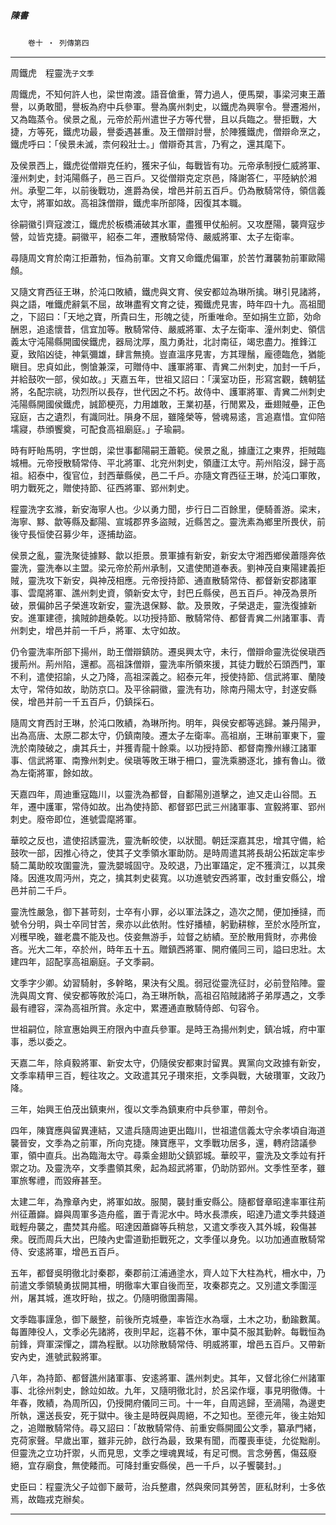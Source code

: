 

##### 陳書
　　`卷十 ‧ 列傳第四`

* * *

周鐵虎　程靈洗`子文季`

周鐵虎，不知何許人也，梁世南渡。語音傖重，膂力過人，便馬槊，事梁河東王蕭譽，以勇敢聞，譽板為府中兵參軍。譽為廣州刺史，以鐵虎為興寧令。譽遷湘州，又為臨蒸令。侯景之亂，元帝於荊州遣世子方等代譽，且以兵臨之。譽拒戰，大捷，方等死，鐵虎功最，譽委遇甚重。及王僧辯討譽，於陣獲鐵虎，僧辯命烹之，鐵虎呼曰：「侯景未滅，柰何殺壯士。」僧辯奇其言，乃宥之，還其麾下。

及侯景西上，鐵虎從僧辯克任約，獲宋子仙，每戰皆有功。元帝承制授仁威將軍、潼州刺史，封沌陽縣子，邑三百戶。又從僧辯克定京邑，降謝答仁，平陸納於湘州。承聖二年，以前後戰功，進爵為侯，增邑并前五百戶。仍為散騎常侍，領信義太守，將軍如故。高祖誅僧辯，鐵虎率所部降，因復其本職。

徐嗣徽引齊寇渡江，鐵虎於板橋浦破其水軍，盡獲甲仗船舸。又攻歷陽，襲齊寇步營，竝皆克捷。嗣徽平，紹泰二年，遷散騎常侍、嚴威將軍、太子左衛率。

尋隨周文育於南江拒蕭勃，恒為前軍。文育又命鐵虎偏軍，於苦竹灘襲勃前軍歐陽頠。

又隨文育西征王琳，於沌口敗績，鐵虎與文育、侯安都竝為琳所擒。琳引見諸將，與之語，唯鐵虎辭氣不屈，故琳盡宥文育之徒，獨鐵虎見害，時年四十九。高祖聞之，下詔曰：「天地之寶，所貴曰生，形魄之徒，所重唯命。至如捐生立節，効命酬恩，追逺懷昔，信宜加等。散騎常侍、嚴威將軍、太子左衛率、潼州刺史、領信義太守沌陽縣開國侯鐵虎，器局沈厚，風力勇壯，北討南征，竭忠盡力。推鋒江夏，致陷凶徒，神氣彌雄，肆言無撓。豈直溫序見害，方其理鬚，龐德臨危，猶能瞋目。忠貞如此，惻愴兼深，可贈侍中、護軍將軍、青兾二州刺史，加封一千戶，并給鼓吹一部，侯如故。」天嘉五年，世祖又詔曰：「漢室功臣，形寫宮觀，魏朝猛將，名配宗祧，功烈所以長存，世代因之不朽。故侍中、護軍將軍、青兾二州刺史沌陽縣開國侯鐵虎，誠節梗亮，力用雄敢，王業初基，行閒累及，垂翅賊壘，正色寇庭，古之遺烈，有識同壯。隕身不屈，雖隆榮等，營魂易逺，言追嘉惜。宜仰陪壖寢，恭頒饗奠，可配食高祖廟庭。」子瑜嗣。

時有盱眙馬明，字世朗，梁世事鄱陽嗣王蕭範。侯景之亂，據廬江之東界，拒賊臨城柵。元帝授散騎常侍、平北將軍、北兖州刺史，領廬江太守。荊州陷沒，歸于高祖。紹泰中，復官位，封西華縣侯，邑二千戶。亦隨文育西征王琳，於沌口軍敗，明力戰死之，贈使持節、征西將軍、郢州刺史。

程靈洗字玄滌，新安海寧人也。少以勇力聞，步行日二百餘里，便騎善游。梁末，海寧、黟、歙等縣及鄱陽、宣城郡界多盜賊，近縣苦之。靈洗素為鄉里所畏伏，前後守長恒使召募少年，逐捕劫盜。

侯景之亂，靈洗聚徒據黟、歙以拒景。景軍據有新安，新安太守湘西鄉侯蕭隱奔依靈洗，靈洗奉以主盟。梁元帝於荊州承制，又遣使閒道奉表。劉神茂自東陽建義拒賊，靈洗攻下新安，與神茂相應。元帝授持節、通直散騎常侍、都督新安郡諸軍事、雲麾將軍、譙州刺史資，領新安太守，封巴丘縣侯，邑五百戶。神茂為景所破，景偏帥呂子榮進攻新安，靈洗退保黟、歙。及景敗，子榮退走，靈洗復據新安。進軍建德，擒賊帥趙桑乾。以功授持節、散騎常侍、都督青兾二州諸軍事、青州刺史，增邑并前一千戶，將軍、太守如故。

仍令靈洗率所部下揚州，助王僧辯鎮防。遷吳興太守，未行，僧辯命靈洗從侯瑱西援荊州。荊州陷，還都。高祖誅僧辯，靈洗率所領來援，其徒力戰於石頭西門，軍不利，遣使招諭，乆之乃降，高祖深義之。紹泰元年，授使持節、信武將軍、蘭陵太守，常侍如故，助防京口。及平徐嗣徽，靈洗有功，除南丹陽太守，封遂安縣侯，增邑并前一千五百戶，仍鎮採石。

隨周文育西討王琳，於沌口敗績，為琳所拘。明年，與侯安都等逃歸。兼丹陽尹，出為高唐、太原二郡太守，仍鎮南陵。遷太子左衛率。高祖崩，王琳前軍東下，靈洗於南陵破之，虜其兵士，并獲青龍十餘乘。以功授持節、都督南豫州緣江諸軍事、信武將軍、南豫州刺史。侯瑱等敗王琳于柵口，靈洗乘勝逐北，據有魯山。徵為左衛將軍，餘如故。

天嘉四年，周迪重寇臨川，以靈洗為都督，自鄱陽別道擊之，迪又走山谷間。五年，遷中護軍，常侍如故。出為使持節、都督郢巴武三州諸軍事、宣毅將軍、郢州刺史。廢帝即位，進號雲麾將軍。

華皎之反也，遣使招誘靈洗，靈洗斬皎使，以狀聞。朝廷深嘉其忠，增其守備，給鼓吹一部，因推心待之，使其子文季領水軍助防。是時周遣其將長胡公拓跋定率步騎二萬助皎攻圍靈洗，靈洗嬰城固守。及皎退，乃出軍躡定，定不獲濟江，以其衆降。因進攻周沔州，克之，擒其刺史裴寬。以功進號安西將軍，改封重安縣公，增邑并前二千戶。

靈洗性嚴急，御下甚苛刻，士卒有小罪，必以軍法誅之，造次之閒，便加捶撻，而號令分明，與士卒同甘苦，衆亦以此依附。性好播植，躬勤耕稼，至於水陸所宜，刈穫早晚，雖老農不能及也。伎妾無游手，竝督之紡績。至於散用貲財，亦弗儉吝。光大二年，卒於州，時年五十五。贈鎮西將軍、開府儀同三司，謚曰忠壯。太建四年，詔配享高祖廟庭。子文季嗣。

文季字少卿。幼習騎射，多幹略，果決有父風。弱冠從靈洗征討，必前登陷陣。靈洗與周文育、侯安都等敗於沌口，為王琳所執，高祖召陷賊諸將子弟厚遇之，文季最有禮容，深為高祖所賞。永定中，累遷通直散騎侍郎、句容令。

世祖嗣位，除宣惠始興王府限內中直兵參軍。是時王為揚州刺史，鎮冶城，府中軍事，悉以委之。

天嘉二年，除貞毅將軍、新安太守，仍隨侯安都東討留異。異黨向文政據有新安，文季率精甲三百，輕往攻之。文政遣其兄子瓚來拒，文季與戰，大破瓚軍，文政乃降。

三年，始興王伯茂出鎮東州，復以文季為鎮東府中兵參軍，帶剡令。

四年，陳寶應與留異連結，又遣兵隨周迪更出臨川，世祖遣信義太守余孝頃自海道襲晉安，文季為之前軍，所向克捷。陳寶應平，文季戰功居多，還，轉府諮議參軍，領中直兵。出為臨海太守。尋乘金翅助父鎮郢城。華皎平，靈洗及文季竝有扞禦之功。及靈洗卒，文季盡領其衆，起為超武將軍，仍助防郢州。文季性至孝，雖軍旅奪禮，而毀瘠甚至。

太建二年，為豫章內史，將軍如故。服闋，襲封重安縣公。隨都督章昭達率軍往荊州征蕭巋。巋與周軍多造舟艦，置于青泥水中。時水長漂疾，昭達乃遣文季共錢道戢輕舟襲之，盡焚其舟艦。昭達因蕭巋等兵稍怠，又遣文季夜入其外城，殺傷甚衆。旣而周兵大出，巴陵內史雷道勤拒戰死之，文季僅以身免。以功加通直散騎常侍、安逺將軍，增邑五百戶。

五年，都督吳明徹北討秦郡，秦郡前江浦通塗水，齊人竝下大柱為杙，柵水中，乃前遣文季領驍勇拔開其柵，明徹率大軍自後而至，攻秦郡克之。又別遣文季圍涇州，屠其城，進攻盱眙，拔之。仍隨明徹圍壽陽。

文季臨事謹急，御下嚴整，前後所克城壘，率皆迮水為堰，土木之功，動踰數萬。每置陣役人，文季必先諸將，夜則早起，迄暮不休，軍中莫不服其勤幹。每戰恒為前鋒，齊軍深憚之，謂為程獸。以功除散騎常侍、明威將軍，增邑五百戶。又帶新安內史，進號武毅將軍。

八年，為持節、都督譙州諸軍事、安逺將軍、譙州刺史。其年，又督北徐仁州諸軍事、北徐州刺史，餘竝如故。九年，又隨明徹北討，於呂梁作堰，事見明徹傳。十年春，敗績，為周所囚，仍授開府儀同三司。十一年，自周逃歸，至渦陽，為邊吏所執，還送長安，死于獄中。後主是時旣與周絕，不之知也。至德元年，後主始知之，追贈散騎常侍。尋又詔曰：「故散騎常侍、前重安縣開國公文季，纂承門緒，克荷家聲。早歲出軍，雖非元帥，啟行為最，致果有聞，而覆喪車徒，允從黜削。但靈洗之立功扞禦，乆而見思，文季之埋魂異域，有足可憫。言念勞舊，傷茲廢絕，宜存廟食，無使餧而。可降封重安縣侯，邑一千戶，以子饗襲封。」

史臣曰：程靈洗父子竝御下嚴苛，治兵整肅，然與衆同其勞苦，匪私財利，士多依焉，故臨戎克辦矣。

* * *

